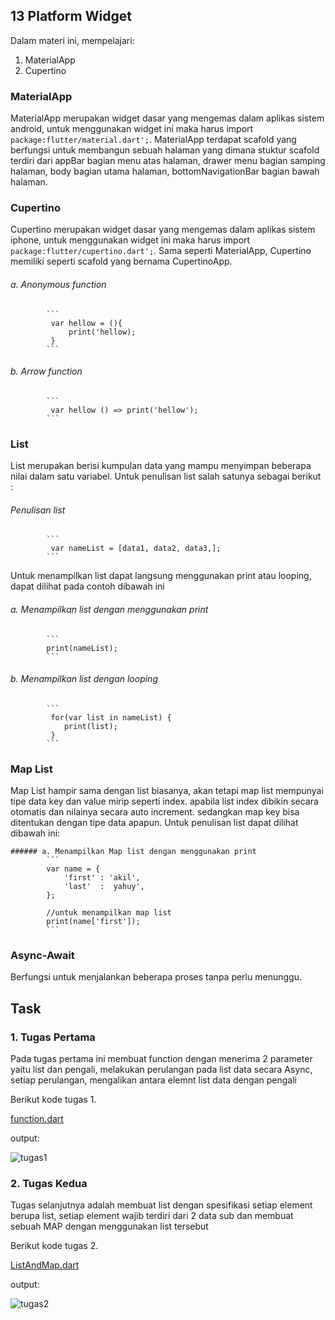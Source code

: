 

## 13 Platform Widget

Dalam materi ini, mempelajari:
1. MaterialApp
2. Cupertino

### MaterialApp
MaterialApp merupakan widget dasar yang mengemas dalam aplikas sistem android, untuk menggunakan widget ini maka harus  import ```package:flutter/material.dart';```. MaterialApp terdapat scafold yang berfungsi untuk membangun sebuah halaman yang dimana stuktur scafold terdiri dari appBar bagian menu atas halaman, drawer menu bagian samping halaman, body bagian utama halaman, bottomNavigationBar bagian bawah halaman.  

### Cupertino
Cupertino merupakan widget dasar yang mengemas dalam aplikas sistem iphone,  untuk menggunakan widget ini maka harus  import ```package:flutter/cupertino.dart';```. Sama seperti MaterialApp, Cupertino memiliki seperti scafold yang bernama CupertinoApp.

   ###### a. Anonymous function
            ``` 
             var hellow = (){
                 print('hellow);
             }
            ```                
   ###### b. Arrow function
            ``` 
             var hellow () => print('hellow'); 
            ``` 
### List
List merupakan berisi kumpulan data yang mampu menyimpan beberapa nilai dalam satu variabel. Untuk penulisan list salah satunya sebagai  berikut :

   ###### Penulisan list
            ``` 
             var nameList = [data1, data2, data3,];
            ```                
   Untuk menampilkan list dapat langsung menggunakan print atau looping, dapat dilihat pada contoh dibawah ini 

   ###### a. Menampilkan list dengan menggunakan print
            ``` 
            print(nameList);
            ```
   ###### b. Menampilkan list dengan looping
            ``` 
             for(var list in nameList) {
                print(list);
             }
            ```

### Map List
Map List hampir sama dengan list biasanya, akan tetapi map list mempunyai tipe data key dan value mirip seperti index. apabila list index dibikin secara otomatis dan nilainya secara auto increment. sedangkan map key bisa ditentukan dengan tipe data apapun. Untuk penulisan list dapat dilihat dibawah ini:

    ###### a. Menampilkan Map list dengan menggunakan print
            ``` 
            var name = {
                'first' : 'akil',
                'last'  :  yahuy',
            };

            //untuk menampilkan map list
            print(name['first']);
            ```

### Async-Await
Berfungsi untuk menjalankan beberapa proses tanpa perlu menunggu.

## Task

### 1. Tugas Pertama
Pada tugas pertama ini membuat function dengan menerima 2 parameter yaitu list dan pengali, melakukan perulangan pada list data secara Async, setiap perulangan, mengalikan antara elemnt list data dengan pengali

Berikut kode tugas 1.

[function.dart](./praktikum/function.dart)

output:

![tugas1](./screenshots/tugas1.jpeg )

### 2. Tugas Kedua
Tugas selanjutnya adalah membuat list dengan spesifikasi setiap element berupa list, setiap element wajib terdiri dari 2 data sub dan membuat sebuah MAP dengan menggunakan list tersebut

Berikut kode tugas 2.

[ListAndMap.dart](./praktikum/ListAndMap.dart)

output:

![tugas2](./screenshots/tugas2.jpeg )
